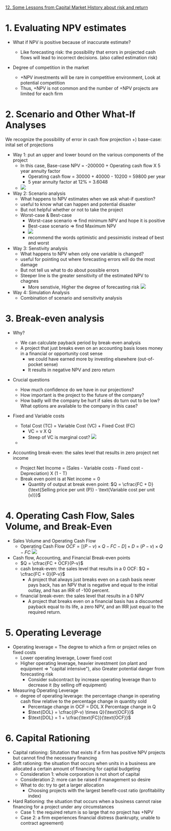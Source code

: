 [12. Some Lessons from Capital Market History about risk and return](12.%20Some%20Lessons%20from%20Capital%20Market%20History%20about%20risk%20and%20return.md)
# 1. Evaluating NPV estimates

- What if NPV is positive because of inaccurate estimate?
	- Like forecasting risk: the possibility that errors in projected cash flows will lead to incorrect decisions. (also called estimation risk)

- Degree of competition in the market
	- +NPV investments will be rare in competitive environment, Look at potential competition
	- Thus, +NPV is not common and the number of +NPV projects are limited for each firm

# 2. Scenario and Other What-If Analyses
We recognize the possibility of error in cash flow projection
+) base-case: inital set of projections

- Way 1: put an upper and lower bound on the various components of the project
	- In this case, Base-case NPV = -200000 + Operating cash flow  X 5 year annuity factor
		- Operating cash flow = 30000 + 40000 - 10200 = 59800 per year
		- 5 year annuity factor at 12% = 3.6048
	- ![](resource/Pasted%20image%2020231228145659.png)
- Way 2: Scenario analysis
	- What happens to NPV estimates when we ask what-if question?
	- useful to know what can happen and potential disaster
	- But not helpful whether or not to take the project
	- Worst-case & Best-case
		- Worst-case scenario => find minimum NPV and hope it is positive
		- Best-case scenario => find Maximum NPV
		- ![](resource/Pasted%20image%2020231228150713.png)
		- recommend the words optimistic and pessimistic instead of best and worst
- Way 3: Senstivity analysis
	- What happens to NPV when only one variable is changed? 
	- useful for pointing out where forecasting errors will do the most damage
	- But not tell us what to do about possible errors
	- Steeper line is the greater sensitivity of the estimated NPV to chagnes 
		- More senstivie, Higher the degree of forecasting risk ![](resource/Pasted%20image%2020231228152202.png)
- Way 4: Simulation Analysis
	- Combination of scenario and sensitivity analysis


# 3. Break-even analysis

- Why?
	- We can calculate payback period by break-even analysis
	- A project that just breaks even on an accounting basis loses money in a financial or opportunity cost sense
		- we could have earned more by investing elsewhere (out-of-pocket sense)
		- It results in negative NPV and zero return

- Crucial questions
	- How much confidence do we have in our projections?
	- How important is the project to the future of the company?
	- How badly will the company be hurt if sales do turn out to be low? What options are available to the company in this case? 

- Fixed and Variable costs 
	- Total Cost (TC) = Variable Cost (VC) + Fixed Cost (FC)
		- VC = v X Q
		- Steep of VC is marginal cost? ![](resource/Pasted%20image%2020231228153043.png)
	- 
- Accounting break-even: the sales level that results in zero project net income
	- Project Net Income = (Sales - Variable costs - Fixed cost - Depreciation) X (1 - T)
	- Break even point is at $\text{Net income} = 0$
		- Quantity of output at break even point: $Q = \cfrac{FC + D}{\text{Selling price per unit (P)} - \text{Variable cost per unit (v)}}$

# 4. Operating Cash Flow, Sales Volume, and Break-Even

- Sales Volume and Operating Cash Flow
	- Operating Cash Flow $OCF = [(P-v) \times Q - FC - D] + D \ = \ (P-v) \times Q - FC$  ![](resource/Pasted%20image%2020231228160310.png)
- Cash flow, Accounting, and Financial Break-even points
	- $Q = \cfrac{FC + OCF}{P-v}$
	- cash break-even: the sales level that results in a 0 OCF: $Q = \cfrac{FC + 0}{P-v}$
		- A project that always just breaks even on a cash basis never pays back, has an NPV that is negative and equal to the initial outlay, and has an IRR of -100 percent.
	- financial break-even: the sales level that results in a 0 NPV
		- A project that breaks even on a financial basis has a discounted payback equal to its life, a zero NPV, and an IRR just equal to the required return.

# 5. Operating Leverage

- Operating leverage = The degree to which a firm or project relies on fixed costs
	- Lower operating leverage, Lower fixed cost
	- Higher operating leverage, heavier investment (on plant and equipment => "capital intensive"), also Greater potential danger from forecasting risk
		- Consider subcontract by increase operating leverage than to decrease it (by selling off equipment)
- Measuring Operating Leverage
	- degree of operating leverage: the percentage change in operating cash flow relative to the percentage change in quantity sold
		- Percentage change in OCF = DOL X Percentage change in Q
		- $\text{DOL} = \cfrac{(P-v) \times Q}{\text{OCF}}$
		- $\text{DOL} = 1 + \cfrac{\text{FC}}{\text{OCF}}$

# 6. Capital Rationing

- Capital rationing: Situtation that exists if a firm has positive NPV projects but cannot find the necessary financing
- Soft rationing: the situation that occurs when units in a business are allocated a certain amount of financing for captial budgeting
	- Consideration 1: whole corporation is not short of capital
	- Consideration 2: more can be raised if management so desire
	- What to do: try to get a larger allocation
		- Choosing projects with the largest benefit-cost ratio (profitability index)
- Hard Rationing:  the situation that occurs when a business cannot raise financing for a project under any circumstances
	- Case 1: the required return is so large that no project has +NPV
	- Case 2: a firm experiences financial distress (bankrupty, unable to contract agreement)